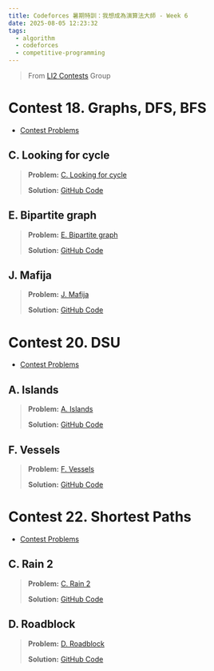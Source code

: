 ```yaml
---
title: Codeforces 暑期特訓：我想成為演算法大師 - Week 6
date: 2025-08-05 12:23:32
tags:
  - algorithm
  - codeforces
  - competitive-programming
---
```


> From [LI2 Contests](https://codeforces.com/group/jtU6D2hVEi) Group

# Contest 18. Graphs, DFS, BFS

- [Contest Problems](https://codeforces.com/group/jtU6D2hVEi/contest/533255)

## C. Looking for cycle

> **Problem:** [C. Looking for cycle](https://codeforces.com/group/jtU6D2hVEi/contest/533255/problem/C)
>
> **Solution:** [GitHub Code]()

## E. Bipartite graph

> **Problem:** [E. Bipartite graph](https://codeforces.com/group/jtU6D2hVEi/contest/533255/problem/E)
>
> **Solution:** [GitHub Code]()

## J. Mafija

> **Problem:** [J. Mafija](https://codeforces.com/group/jtU6D2hVEi/contest/533255/problem/J)
>
> **Solution:** [GitHub Code]()

# Contest 20. DSU

- [Contest Problems](https://codeforces.com/group/jtU6D2hVEi/contest/533282)

## A. Islands

> **Problem:** [A. Islands](https://codeforces.com/group/jtU6D2hVEi/contest/533282/problem/A)
>
> **Solution:** [GitHub Code]()

## F. Vessels

> **Problem:** [F. Vessels](https://codeforces.com/group/jtU6D2hVEi/contest/533282/problem/F)
>
> **Solution:** [GitHub Code]()

# Contest 22. Shortest Paths

- [Contest Problems](https://codeforces.com/group/jtU6D2hVEi/contest/533284)

## C. Rain 2

> **Problem:** [C. Rain 2](https://codeforces.com/group/jtU6D2hVEi/contest/533284/problem/C)
>
> **Solution:** [GitHub Code]()

## D. Roadblock

> **Problem:** [D. Roadblock](https://codeforces.com/group/jtU6D2hVEi/contest/533284/problem/D)
>
> **Solution:** [GitHub Code]()
